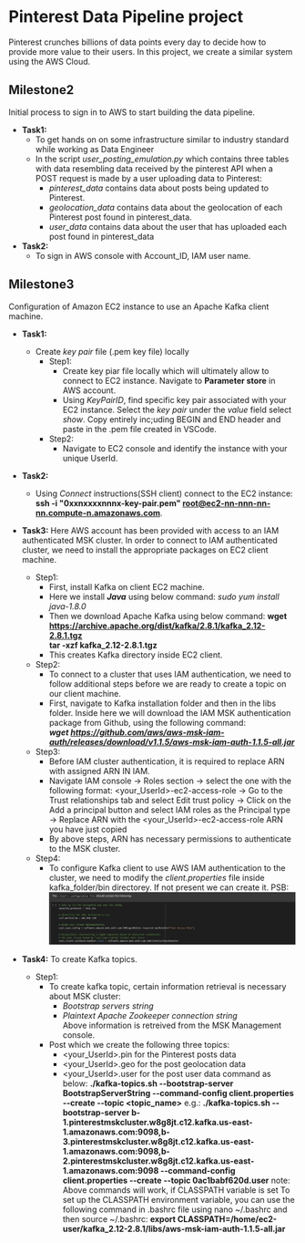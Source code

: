# **Pinterest Data Pipeline project**
Pinterest crunches billions of data points every day to decide how to provide more value to their users. In this project, we create a similar system using the AWS Cloud.
## **Milestone2** 
Initial process to sign in to AWS to start building the data pipeline.
-   **Task1:**        
    -   To get hands on on some infrastructure similar to industry standard while working as Data Engineer
    -   In the script *user_posting_emulation.py* which contains three tables with data resembling data received by the pinterest API when a POST request is made by a user uploading data to Pinterest:
        -   *pinterest_data* contains data about posts being updated to Pinterest.
        -   *geolocation_data* contains data about the geolocation of each Pinterest post found in pinterest_data.
        -   *user_data* contains data about the user that has uploaded each post found in pinterest_data
-   **Task2:**
    -   To sign in AWS console with Account_ID, IAM user name. 

## **Milestone3** 
Configuration of Amazon EC2 instance to use an Apache Kafka client machine.
-   **Task1:**
    -  Create *key pair* file (.pem key file) locally
        - Step1:
            -   Create key piar file locally which will ultimately allow to connect to EC2 instance. Navigate to **Parameter store** in AWS account.
            - Using *KeyPairID*, find specific key pair associated with your EC2 instance. Select the *key pair* under the *value* field select *show*. Copy entirely inc;uding BEGIN and END header and paste in the .pem file created in VSCode.
        - Step2:
            -   Navigate to EC2 console and identify the instance with your unique UserId.
-   **Task2:**
    -   Using *Connect* instructions(SSH client) connect to the EC2 instance:
    **ssh -i "0xxnxxxxnnnx-key-pair.pem" root@ec2-nn-nnn-nn-nn.compute-n.amazonaws.com**.
-   **Task3:**
 Here AWS account has been provided with access to an IAM authenticated MSK cluster. In order to connect to IAM authenticated cluster, we need to install the appropriate packages on EC2 client machine.
    -   Step1:
        -  First, install Kafka on client EC2 machine. 
        -   Here we install ***Java***  using  below command:
        *sudo yum install java-1.8.0* 
        - Then we download Apache Kafka using below command:
        **wget https://archive.apache.org/dist/kafka/2.8.1/kafka_2.12-2.8.1.tgz**     
        **tar -xzf kafka_2.12-2.8.1.tgz**
        - This creates Kafka directory inside EC2 client.
    - Step2:
        -   To connect to a cluster that uses IAM authentication, we need to follow additional steps before we are ready to create a topic on our client machine.
        -   First, navigate to Kafka installation folder and then in the libs folder. Inside here we will download the IAM MSK authentication package from Github, using the following command:  
        ***wget https://github.com/aws/aws-msk-iam-auth/releases/download/v1.1.5/aws-msk-iam-auth-1.1.5-all.jar***
    - Step3:
        -   Before IAM cluster authentication, it is required to replace ARN with assigned ARN IN IAM.
        -   Navigate IAM console -> Roles section -> select the one with the following format: <your_UserId>-ec2-access-role -> Go to the Trust relationships tab and select Edit trust policy ->   Click on the Add a principal button and select IAM roles as the Principal type ->   Replace ARN with the <your_UserId>-ec2-access-role ARN you have just copied
        -   By above steps, ARN has necessary permissions to authenticate to the MSK cluster.
    - Step4:
        -   To configure Kafka client to use AWS IAM authentication to the cluster, we need to modify the *client.properties* file inside kafka_folder/bin directorey. If not present we can create it. PSB:
        ![client.properties](pinterest_img/Client_properties_file.JPG)

-   **Task4:**
To create Kafka topics.
    - Step1:
        -   To create kafka topic, certain information retrieval is necessary about MSK cluster: 
            -   *Bootstrap servers string*          
            -  *Plaintext Apache Zookeeper connection string*  
            Above information is retreived from the MSK Management console.
        -   Post which we create the following three topics:
            -   <your_UserId>.pin for the Pinterest posts data
            -   <your_UserId>.geo for the post geolocation data
            -   <your_UserId>.user for the post user data
            command as below:
            **./kafka-topics.sh --bootstrap-server BootstrapServerString --command-config client.properties --create --topic <topic_name>**
            e.g.:
            **./kafka-topics.sh --bootstrap-server b-1.pinterestmskcluster.w8g8jt.c12.kafka.us-east-1.amazonaws.com:9098,b-3.pinterestmskcluster.w8g8jt.c12.kafka.us-east-1.amazonaws.com:9098,b-2.pinterestmskcluster.w8g8jt.c12.kafka.us-east-1.amazonaws.com:9098 --command-config client.properties --create --topic 0ac1babf620d.user**
            note: Above commands will work, if CLASSPATH variable is set
            To set up the CLASSPATH environment variable, you can use the following command in .bashrc file using nano ~/.bashrc and then source ~/.bashrc:
            **export CLASSPATH=/home/ec2-user/kafka_2.12-2.8.1/libs/aws-msk-iam-auth-1.1.5-all.jar**

